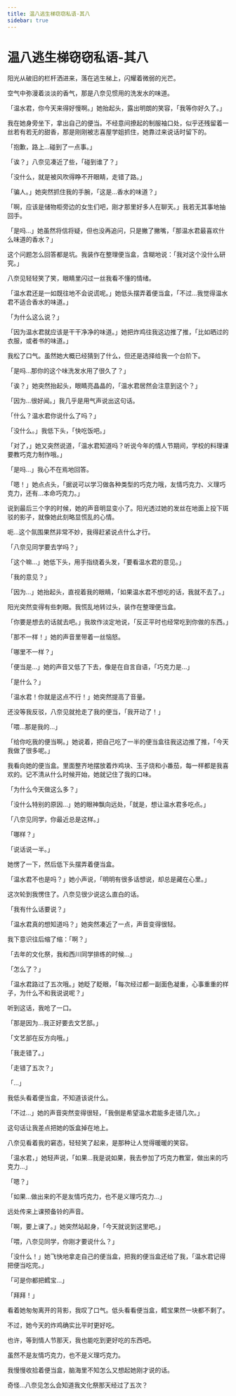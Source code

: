 ```yaml
---
title: 温八逃生梯窃窃私语-其八
sidebar: true
---
```


# 温八逃生梯窃窃私语-其八

<ClientOnly>
<title-pv/>
</ClientOnly>

阳光从破旧的栏杆洒进来，落在逃生梯上，闪耀着微弱的光芒。

空气中弥漫着淡淡的香气，那是八奈见惯用的洗发水的味道。

「温水君，你今天来得好慢啊。」她抬起头，露出明朗的笑容，「我等你好久了。」

我在她身旁坐下，拿出自己的便当。不经意间撩起的制服袖口处，似乎还残留着一丝若有若无的甜香，那是刚刚被志喜屋学姐抓住，她靠过来说话时留下的。

「抱歉，路上...碰到了一点事。」

「诶？」八奈见凑近了些，「碰到谁了？」

「没什么，就是被风吹得睁不开眼睛，走错了路。」

「骗人。」她突然抓住我的手腕，「这是...香水的味道？」

「啊，应该是储物柜旁边的女生们吧，刚才那里好多人在聊天。」我若无其事地抽回手。

「是吗...」她虽然将信将疑，但也没再追问，只是撇了撇嘴，「那温水君最喜欢什么味道的香水？」

这个问题怎么回答都是坑。我装作在整理便当盒，含糊地说：「我对这个没什么研究。」

八奈见轻轻笑了笑，眼睛里闪过一丝我看不懂的情绪。

「温水君还是一如既往地不会说谎呢。」她低头摆弄着便当盒，「不过...我觉得温水君不适合香水的味道。」

「为什么这么说？」

「因为温水君就应该是干干净净的味道。」她把炸鸡往我这边推了推，「比如晒过的衣服，或者书的味道。」

我松了口气。虽然她大概已经猜到了什么，但还是选择给我一个台阶下。

「是吗...那你的这个味洗发水用了很久了？」

「诶？」她突然抬起头，眼睛亮晶晶的，「温水君居然会注意到这个？」

「因为...很好闻。」我几乎是用气声说出这句话。

「什么？温水君你说什么了吗？」

「没什么。」我低下头，「快吃饭吧。」

「对了，」她又突然说道，「温水君知道吗？听说今年的情人节期间，学校的料理课要教巧克力制作哦。」

「是吗...」我心不在焉地回答。

「嗯！」她点点头，「据说可以学习做各种类型的巧克力哦，友情巧克力、义理巧克力，还有...本命巧克力。」

说到最后三个字的时候，她的声音明显变小了。阳光透过她的发丝在地面上投下斑驳的影子，就像她此刻略显慌乱的心情。

呃...这个氛围果然非常不妙，我得赶紧说点什么才行。

「八奈见同学要去学吗？」

「这个嘛...」她低下头，用手指绕着头发，「要看温水君的意见。」

「我的意见？」

「因为...」她抬起头，直视着我的眼睛，「如果温水君不想吃的话，我就不去了。」

阳光突然变得有些刺眼。我慌乱地转过头，装作在整理便当盒。

「你要是想去的话就去吧。」我故作淡定地说，「反正平时也经常吃到你做的东西。」

「那不一样！」她的声音里带着一丝恼怒。

「哪里不一样？」

「便当是...」她的声音又低了下去，像是在自言自语，「巧克力是...」

「是什么？」

「温水君！你就是这点不行！」她突然提高了音量。

还没等我反驳，八奈见就抢走了我的便当，「我开动了！」

「喂...那是我的...」

「给你吃我的便当啊。」她说着，把自己吃了一半的便当盒往我这边推了推，「今天我做了很多呢。」

我看向她的便当盒。里面整齐地摆放着炸鸡块、玉子烧和小番茄，每一样都是我喜欢的。记不清从什么时候开始，她就记住了我的口味。

「为什么今天做这么多？」

「没什么特别的原因...」她的眼神飘向远处，「就是，想让温水君多吃点。」

「八奈见同学，你最近总是这样。」

「哪样？」

「说话说一半。」

她愣了一下，然后低下头摆弄着便当盒。

「温水君不也是吗？」她小声说，「明明有很多话想说，却总是藏在心里。」

这次轮到我愣住了。八奈见很少说这么直白的话。

「我有什么话要说？」

「温水君真的想知道吗？」她突然凑近了一点，声音变得很轻。

我下意识往后缩了缩：「啊？」

「去年的文化祭，我和西川同学排练的时候...」

「怎么了？」

「温水君路过了五次哦。」她眨了眨眼，「每次经过都一副面色凝重，心事重重的样子，为什么不和我说说呢？」

听到这话，我呛了一口。

「那是因为...我正好要去文艺部。」

「文艺部在反方向哦。」

「我走错了。」

「走错了五次？」

「...」

我低头看着便当盒，不知道该说什么。

「不过...」她的声音突然变得很轻，「我倒是希望温水君能多走错几次。」

这句话让我差点把她的饭盒掉在地上。

八奈见看着我的窘态，轻轻笑了起来，是那种让人觉得暖暖的笑容。

「温水君，」她轻声说，「如果...我是说如果，我去参加了巧克力教室，做出来的巧克力...」

「嗯？」

「如果...做出来的不是友情巧克力，也不是义理巧克力...」

远处传来上课预备铃的声音。

「啊，要上课了。」她突然站起身，「今天就说到这里吧。」

「喂，八奈见同学，你刚才要说什么？」

「没什么！」她飞快地拿走自己的便当盒，把我的便当盒还给了我，「温水君记得把便当吃完。」

「可是你都把鳕宝...」

「拜拜！」

看着她匆匆离开的背影，我叹了口气。低头看看便当盒，鳕宝果然一块都不剩了。

不过，她今天的炸鸡确实比平时更好吃。

也许，等到情人节那天，我也能吃到更好吃的东西吧。

虽然不是友情巧克力，也不是义理巧克力。

我慢慢收拾着便当盒，脑海里不知怎么又想起她刚才说的话。

奇怪...八奈见怎么会知道我文化祭那天经过了五次？

<ClientOnly>
  <leave/>
</ClientOnly/>